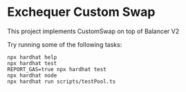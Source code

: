 # Exchequer Custom Swap

This project implements CustomSwap on top of Balancer V2

Try running some of the following tasks:

```shell
npx hardhat help
npx hardhat test
REPORT_GAS=true npx hardhat test
npx hardhat node
npx hardhat run scripts/testPool.ts
```
